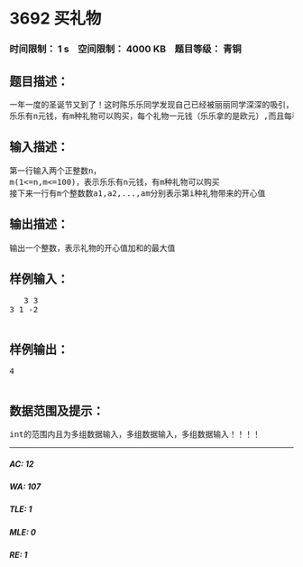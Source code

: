 # 3692 买礼物   
### 时间限制： 1 s&nbsp;&nbsp;&nbsp;&nbsp;空间限制： 4000 KB&nbsp;&nbsp;&nbsp;&nbsp;题目等级： 青铜  
## 题目描述：  

<pre>
一年一度的圣诞节又到了！这时陈乐乐同学发现自己已经被丽丽同学深深的吸引，于是他决定在这个圣诞节要送给丽丽同学一些礼物顺便表达一下内心的想法。  
乐乐有n元钱，有m种礼物可以购买，每个礼物一元钱（乐乐拿的是欧元）,而且每种礼物最多只能买一次（重复的礼物总给人不好的感觉）。对于这m种礼物，每种礼物乐乐根据丽丽的喜好估计了一个开心值ai。现在问题来了，乐乐该怎样用他的n元钱，使得最后礼物的开心值加和最大呢？输出这个最大值。
</pre>
  
  
## 输入描述：  

<pre>
第一行输入两个正整数n， 
m(1<=n,m<=100)，表示乐乐有n元钱，有m种礼物可以购买  
接下来一行有m个整数数a1,a2,...,am分别表示第i种礼物带来的开心值
</pre>
  
  
## 输出描述：  

<pre>
输出一个整数，表示礼物的开心值加和的最大值
</pre>
  
  
## 样例输入：  

<pre>
   3 3
3 1 -2  

</pre>
  
  
## 样例输出：  

<pre>
4  

</pre>
  
  
## 数据范围及提示：  

<pre>
int的范围内且为多组数据输入，多组数据输入，多组数据输入！！！！
</pre>
  
  
***  

##### AC: 12  
##### WA: 107  
##### TLE: 1  
##### MLE: 0  
##### RE: 1  

